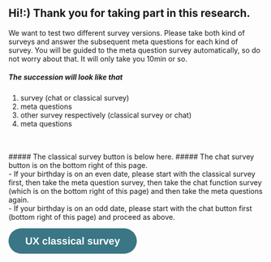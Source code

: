 ## Hi!:) Thank you for taking part in this research.  
We want to test two different survey versions. Please take both kind of surveys and answer the subsequent meta questions for each kind of survey. You will be guided to the meta question survey automatically, so do not worry about that. It will only take you 10min or so.
<br />
##### The succession will look like that
1. survey (chat or classical survey)
2. meta questions
3. other survey respectively (classical survey or chat)
4. meta questions 
<br />
<br />
##### The classical survey button is below here.  
##### The chat survey button is on the bottom right of this page.
<br />
- If your birthday is on an even date, please start with the classical survey first, then take the meta question survey, then take the chat function survey (which is on the bottom right of this page) and then take the meta questions again.   
<br />
- If your birthday is on an odd date, please start with the chat button first (bottom right of this page) and proceed as above.

<div class="cui-embed" data-cui-uid="brvfRVMp" data-cui-avatar="https://images.typeform.com/images/qpbWWnuSZKnd" data-cui-mode="pill" data-cui-pill-button-color="#3C6997"></div><script src="https://public-assets.typeform.com/confab/embed.js" async></script>

<a class="typeform-share button" href="https://form.typeform.com/to/SczGpFGi?typeform-medium=embed-snippet" data-mode="drawer_left" style="display:inline-block;text-decoration:none;background-color:#3A7685;color:white;cursor:pointer;font-family:Helvetica,Arial,sans-serif;font-size:20px;line-height:50px;text-align:center;margin:0;height:50px;padding:0px 33px;border-radius:25px;max-width:100%;white-space:nowrap;overflow:hidden;text-overflow:ellipsis;font-weight:bold;-webkit-font-smoothing:antialiased;-moz-osx-font-smoothing:grayscale;" target="_blank">UX classical survey </a> <script> (function() { var qs,js,q,s,d=document, gi=d.getElementById, ce=d.createElement, gt=d.getElementsByTagName, id="typef_orm_share", b="https://embed.typeform.com/"; if(!gi.call(d,id)){ js=ce.call(d,"script"); js.id=id; js.src=b+"embed.js"; q=gt.call(d,"script")[0]; q.parentNode.insertBefore(js,q) } })() </script>

